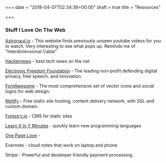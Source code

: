+++
date = "2018-04-07T02:34:36+00:00"
draft = true
title = "Resources"

+++
### Stuff I Love On The Web

[Astronaut.io](http://astronaut.io/#) - This website finds previously unseen youtube videos for you to watch. Very interesting to see what pops up. Reminds me of "Interdimensional Cable"

[Hackernews](https://news.ycombinator.com/news) - best tech news on the net

[Electronic Freedom Foundation](https://www.eff.org/) - The leading non-profit defending digital privacy, free speech, and innovation.

[FontAwesome](https://fontawesome.com/) - The most comprehensive set of vector icons and social logos for web design.

[Netlify](www.netlify.com) - Free static site hosting, content delivery network, with SSL and custom domain.

[Forestry.io](www.forestry.io) - CMS for static sites

[Learn X In Y Minutes](https://learnxinyminutes.com/) - quickly learn new programming languages

[One Page Love](https://onepagelove.com/) - 

Evernote - cloud notes that work on laptop and phone

Stripe - Powerful and developer friendly payment processing.